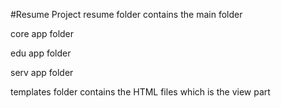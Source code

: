 #Resume Project
resume folder contains the main folder


core app folder 


edu app folder  


serv app folder 

templates folder contains the HTML files which is the view part


